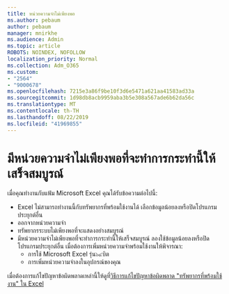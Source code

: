 ```yaml
---
title: หน่วยความจำไม่เพียงพอ
ms.author: pebaum
author: pebaum
manager: mnirkhe
ms.audience: Admin
ms.topic: article
ROBOTS: NOINDEX, NOFOLLOW
localization_priority: Normal
ms.collection: Adm_O365
ms.custom:
- "2564"
- "9000678"
ms.openlocfilehash: 7215e3a86f9be10f3d6e5471a621aa41583ad33a
ms.sourcegitcommit: 1d98db8acb9959aba3b5e308a567ade6b62da56c
ms.translationtype: MT
ms.contentlocale: th-TH
ms.lasthandoff: 08/22/2019
ms.locfileid: "41969855"
---
```

# <a name="there-isnt-enough-memory-to-complete-this-action"></a>มีหน่วยความจำไม่เพียงพอที่จะทำการกระทำนี้ให้เสร็จสมบูรณ์

เมื่อคุณทำงานกับแฟ้ม Microsoft Excel คุณได้รับข้อความต่อไปนี้:

- Excel ไม่สามารถทำงานนี้กับทรัพยากรที่พร้อมใช้งานได้ เลือกข้อมูลน้อยลงหรือปิดโปรแกรมประยุกต์อื่น
- ออกจากหน่วยความจำ
- ทรัพยากรระบบไม่เพียงพอที่จะแสดงอย่างสมบูรณ์
- มีหน่วยความจำไม่เพียงพอที่จะทำการกระทำนี้ให้เสร็จสมบูรณ์ ลองใช้ข้อมูลน้อยลงหรือปิดโปรแกรมประยุกต์อื่น เมื่อต้องการเพิ่มหน่วยความจำพร้อมใช้งานให้พิจารณา: 
    - การใช้ Microsoft Excel รุ่น๖๔บิต
    - การเพิ่มหน่วยความจำลงในอุปกรณ์ของคุณ

เมื่อต้องการแก้ไขปัญหาข้อผิดพลาดเหล่านี้ให้ดูที่[วิธีการแก้ไขปัญหาข้อผิดพลาด "ทรัพยากรที่พร้อมใช้งาน" ใน Excel](https://docs.microsoft.com/office/troubleshoot/excel/available-resources-errors)